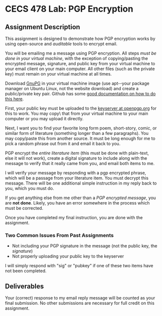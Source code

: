 # CECS 478 Lab: PGP Encryption

## Assignment Description
This assignment is designed to demonstrate how PGP encryption works by using open-source and *auditable* tools to encrypt email.

You will be emailing me a message using PGP encryption. All steps *must be done in your virtual machine*, with the exception of copying/pasting the encrypted message, signature, and public key from your virtual machine to your email client on your main computer. All other files (such as the private key) must remain on your virtual machine at all times.

Download [GnuPG](https://gnupg.org/) in your virtual machine image (use apt--your package manager on Ubuntu Linux, not the website download) and create a public/private key pair. Github has some [good documentation on how to do this here](https://docs.github.com/en/authentication/managing-commit-signature-verification/generating-a-new-gpg-key).

First, your public key must be uploaded to the [keyserver at openpgp.org](https://keys.openpgp.org) for this to work. You may copy\ that from your virtual machine to your main computer or you may upload it directly.

Next, I want you to find your favorite long form poem, short-story, comic, or similar form of literature (something longer than a few paragraphs). You may copy/paste this from another source. It must be long enough for me to pick a random phrase out from it and email it back to you. 

PGP encrypt the *entire literature item* (this must be done with plain-text, else it will not work), create a  digital signature to include along with the message to verify that it really came from you, and email both items to me.

I will verify your message by responding with a pgp encrypted phrase, which will be a passage from your literature item. You must decrypt this message. There will be one additional simple instruction in my reply back to you, which you must do.

If you get anything else from me other than a *PGP encrypted message*, you are **not done**. Likely, you have an error somewhere in the process which must be corrected.

Once you have completed my final instruction, you are done with the assignment.

### Two Common Issues From Past Assignments
* Not including your PGP signature in the message (not the public key, the *signature*)
* Not properly uploading your public key to the keyserver

I will simply respond with "sig" or "pubkey" if one of these two items have not been completed.

## Deliverables

Your (correct) response to my email reply message will be counted as your final submission. No other submissions are necessary for full credit on this assignment.
